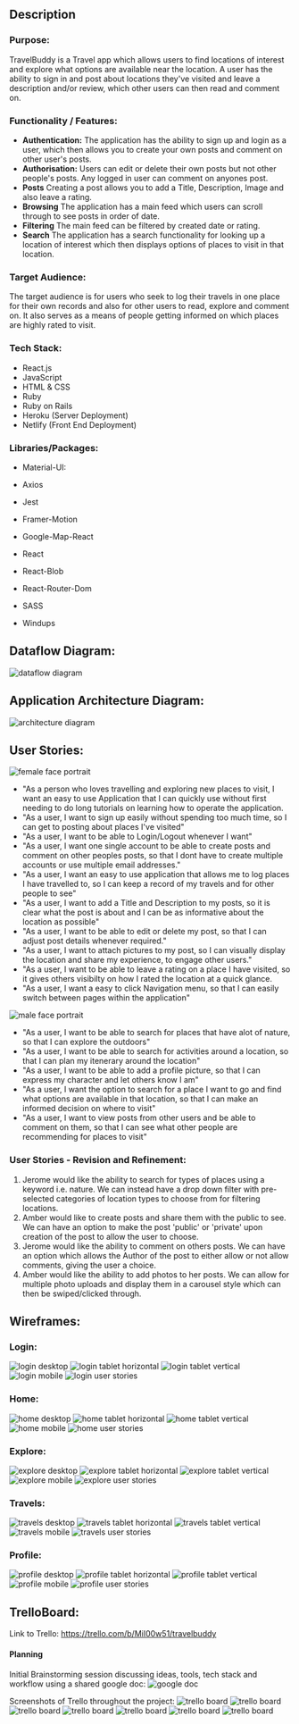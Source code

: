 ## Description

### Purpose:
TravelBuddy is a Travel app which allows users to find locations of interest and explore what options are available near the location.
A user has the ability to sign in and post about locations they've visited and leave a description and/or review, which other users can then read and comment on.



### Functionality / Features:
- **Authentication:**
The application has the ability to sign up and login as a user, which then allows you to create your own posts and comment on other user's posts. 
- **Authorisation:** 
Users can edit or delete their own posts but not other people's posts. Any logged in user can comment on anyones post.
- **Posts**
Creating a post allows you to add a Title, Description, Image and also leave a rating.
- **Browsing**
The application has a main feed which users can scroll through to see posts in order of date.
- **Filtering**
The main feed can be filtered by created date or rating.
- **Search**
The application has a search functionality for looking up a location of interest which then displays options of places to visit in that location.

### Target Audience:
The target audience is for users who seek to log their travels in one place for their own records and also for other users to read, explore and comment on. It also serves as a means of people getting informed on which places are highly rated to visit.

### Tech Stack:
- React.js
- JavaScript
- HTML & CSS
- Ruby
- Ruby on Rails
- Heroku (Server Deployment)
- Netlify (Front End Deployment)


### Libraries/Packages:
- Material-UI:

- Axios
- Jest
- Framer-Motion
- Google-Map-React
- React
- React-Blob
- React-Router-Dom
- SASS
- Windups


## Dataflow Diagram:
![dataflow diagram](./docs/dataflow%20diagram.png)

## Application Architecture Diagram:
![architecture diagram](./docs/architecture_diagram.png)

## User Stories:
![female face portrait](./docs/persona1.png)

- "As a person who loves travelling and exploring new places to visit, I want an easy to use Application that I can quickly use without first needing to do long tutorials on learning how to operate the application. 
- "As a user, I want to sign up easily without spending too much time, so I can get to posting about places I've visited"
- "As a user, I want to be able to Login/Logout whenever I want"
- "As a user, I want one single account to be able to create posts and comment on other peoples posts, so that I dont have to create multiple accounts or use multiple email addresses."
- "As a user, I want an easy to use application that allows me to log places I have travelled to, so I can keep a record of my travels and for other people to see"
- "As a user, I want to add a Title and Description to my posts, so it is clear what the post is about and I can be as informative about the location as possible"
- "As a user, I want to be able to edit or delete my post, so that I can adjust post details whenever required."
- "As a user, I want to attach pictures to my post, so I can visually display the location and share my experience, to engage other users."
- "As a user, I want to be able to leave a rating on a place I have visited, so it gives others visibilty on how I rated the location at a quick glance. 
- "As a user, I want a easy to click Navigation menu, so that I can easily switch between pages within the application"

![male face portrait](./docs/persona2.png)

- "As a user, I want to be able to search for places that have alot of nature, so that I can explore the outdoors"
- "As a user, I want to be able to search for activities around a location, so that I can plan my itenerary around the location"
- "As a user, I want to be able to add a profile picture, so that I can express my character and let others know I am"
- "As a user, I want the option to search for a place I want to go and find what options are available in that location, so that I can make an informed decision on where to visit"
- "As a user, I want to view posts from other users and be able to comment on them, so that I can see what other people are recommending for places to visit"

### User Stories - Revision and Refinement:
1. Jerome would like the ability to search for types of places using a keyword i.e. nature. We can instead have a drop down filter with pre-selected categories of location types to choose from for filtering locations.
2. Amber would like to create posts and share them with the public to see. We can have an option to make the post 'public' or 'private' upon creation of the post to allow the user to choose.
3. Jerome would like the ability to comment on others posts. We can have an option which allows the Author of the post to either allow or not allow comments, giving the user a choice.
4. Amber would like the ability to add photos to her posts. We can allow for multiple photo uploads and display them in a carousel style which can then be swiped/clicked through.

## Wireframes:
### Login:
![login desktop](./docs/wireframes/login_desktop.png)
![login tablet horizontal](./docs/wireframes/login_tablet_hor.png)
![login tablet vertical](./docs/wireframes/login_tablet_vert.png)
![login mobile](./docs/wireframes/login_mobile.png)
![login user stories](./docs/wireframes/login_user_stories.png)

### Home:
![home desktop](./docs/wireframes/home_desktop.png)
![home tablet horizontal](./docs/wireframes/home_tablet_hor.png)
![home tablet vertical](./docs/wireframes/home_tablet_vert.png)
![home mobile](./docs/wireframes/home_mobile.png)
![home user stories](./docs/wireframes/home_user_stories.png)

### Explore:
![explore desktop](./docs/wireframes/explore_desktop.png)
![explore tablet horizontal](./docs/wireframes/explore_tablet_hor.png)
![explore tablet vertical](./docs/wireframes/explore_tablet_vert.png)
![explore mobile](./docs/wireframes/explore_mobile.png)
![explore user stories](./docs/wireframes/explore_user_stories.png)

### Travels:
![travels desktop](./docs/wireframes/travels_desktop.png)
![travels tablet horizontal](./docs/wireframes/travels_tablet_hor.png)
![travels tablet vertical](./docs/wireframes/travels_tablet_vert.png)
![travels mobile](./docs/wireframes/travels_mobile.png)
![travels user stories](./docs/wireframes/travels_user_stories.png)

### Profile:
![profile desktop](./docs/wireframes/profile_desktop.png)
![profile tablet horizontal](./docs/wireframes/profile_tablet_hor.png)
![profile tablet vertical](./docs/wireframes/profile_tablet_vert.png)
![profile mobile](./docs/wireframes/profile_mobile.png)
![profile user stories](./docs/wireframes/profile_user_stories.png)

## TrelloBoard:
Link to Trello:
https://trello.com/b/MiI00w51/travelbuddy


#### Planning
Initial Brainstorming session discussing ideas, tools, tech stack and workflow using a shared google doc:
![google doc](./docs/brainstorm.png)

Screenshots of Trello throughout the project:
![trello board](./docs/trello1.png)
![trello board](./docs/trello2.png)
![trello board](./docs/trello3.png)
![trello board](./docs/trello4.png)
![trello board](./docs/trello5.png)
![trello board](./docs/trello6.png)
![trello board](./docs/trello7.png)
